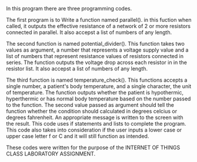 In this program there are three programming codes.

The first program is to Write a function named parallel(). in this fuction when called, it outputs the effective resistance of a network of 2 or more resistors connected in parallel. It also accepst a list of numbers of any length.


The second function is named potential_divider(). This function takes two values as argument, a number that represents a voltage supply value and a list of numbers that represent resistance values of resistors connected in series. The function outputs the voltage drop across each resistor in in the resistor list. It also accepst a list of numbers of any length.


The third function is named temperature_check(). This functions accepts a single number, a patient's body temperature, and a single character, the unit of temperature. The function outputs whether the patient is hypothermic, hyperthermic or has normal body temperature based on the number passed to the function.  The second value passed as argument should tell the function whether the condition should calculated in degrees celcius or degrees fahrenheit. An appropriate message is written to the screen with the result. This code uses if statements and lists to complete the program. This code also takes into consideration if the user inputs a lower case or upper case letter f or C and it will still function as intended.


These codes were written for the purpose of the INTERNET OF THINGS CLASS LABORATORY ASSIGNMENT.